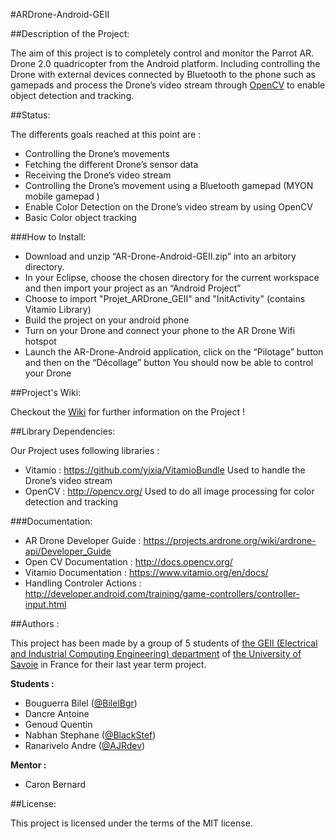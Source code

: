#ARDrone-Android-GEII

##Description of the Project:


The aim of this project is to completely control and monitor the Parrot AR. Drone 2.0 quadricopter from the Android platform.
Including controlling the Drone with external devices connected by Bluetooth to the phone such as gamepads and process the Drone’s video stream through [OpenCV](http://opencv.org/) to enable object detection and tracking.

##Status:

The differents goals reached at this point are :

* Controlling the Drone’s movements
* Fetching the different Drone’s sensor data
* Receiving the Drone’s video stream
* Controlling the Drone’s movement using a Bluetooth gamepad (MYON mobile gamepad )
* Enable Color Detection on the Drone’s video stream by using OpenCV
* Basic Color object tracking

###How to Install:
* Download and unzip  “AR-Drone-Android-GEII.zip” into an arbitory directory.
* In your Eclipse, choose the chosen directory for the current workspace and then import your project as an “Android Project”
* Choose to import "Projet_ARDrone_GEII" and "InitActivity" (contains Vitamio Library)
* Build the project on your android phone
* Turn on your Drone and connect your phone to the AR Drone Wifi hotspot
* Launch the AR-Drone-Android application, click on the “Pilotage” button and then on the “Décollage” button
You should now be able to control your Drone

##Project's Wiki:

Checkout the [Wiki](https://github.com/AJRdev/ARDrone-Android-GEII/wiki) for further information on the Project !

##Library Dependencies:

Our Project uses following libraries :

* Vitamio : https://github.com/yixia/VitamioBundle
Used to handle the Drone’s video stream
* OpenCV : http://opencv.org/
Used to do all image processing for color detection and tracking

###Documentation:
* AR Drone Developer Guide : https://projects.ardrone.org/wiki/ardrone-api/Developer_Guide
* Open CV Documentation : http://docs.opencv.org/
* Vitamio Documentation : https://www.vitamio.org/en/docs/
* Handling Controler Actions : http://developer.android.com/training/game-controllers/controller-input.html

##Authors :

This project has been made by a group of 5 students of [the GEII (Electrical and Industrial Computing Engineering) department](http://www.iut-acy.univ-savoie.fr/dut/geii/) of [the University of Savoie](https://www.univ-smb.fr/) in France for their last year term project.

**Students :**

* Bouguerra Bilel ([@BilelBgr](https://github.com/BilelBgr))
* Dancre Antoine
* Genoud Quentin
* Nabhan Stephane ([@BlackStef](https://github.com/BlackStef))
* Ranarivelo Andre ([@AJRdev](https://github.com/AJRdev))

**Mentor :**
* Caron Bernard

##License:

This project is licensed under the terms of the MIT license.
